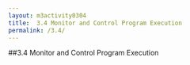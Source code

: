 ```yaml
---
layout: m3activity0304
title: 	3.4 Monitor and Control Program Execution	
permalink: /3.4/
---
```

##3.4 Monitor and Control Program Execution	
